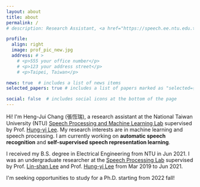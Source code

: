 ```yaml
---
layout: about
title: about
permalink: /
# description: Research Assistant, <a href="https://speech.ee.ntu.edu.tw/~hylee/" target="_blank" rel="noopener">Speech Processing and Machine Learning Lab</a>, National Taiwan University.

profile:
  align: right
  image: prof_pic_new.jpg
  address: # >
    # <p>555 your office number</p>
    # <p>123 your address street</p>
    # <p>Taipei, Taiwan</p>

news: true  # includes a list of news items
selected_papers: true # includes a list of papers marked as "selected={true}"

social: false  # includes social icons at the bottom of the page
---
```


Hi! I'm Heng-Jui Chang (張恆瑞), a research assistant at the National Taiwan University (NTU) <a href="https://speech.ee.ntu.edu.tw/~hylee/" target="_blank" rel="noopener">Speech Processing and Machine Learning Lab</a> supervised by Prof. <a href="https://speech.ee.ntu.edu.tw/~hylee/" target="_blank" rel="noopener">Hung-yi Lee</a>.
My research interests are in machine learning and speech processing.
I am currently working on **automatic speech recognition** and **self-supervised speech representation learning**.

I received my B.S. degree in Electrical Engineering from NTU in Jun 2021.
I was an undergraduate researcher at the <a href="https://speech.ee.ntu.edu.tw/" target="_blank" rel="noopener">Speech Processing Lab</a> supervised by Prof. <a href="http://speech.ee.ntu.edu.tw/previous_version/lslNew.htm" target="_blank" rel="noopener">Lin-shan Lee</a> and Prof. <a href="https://speech.ee.ntu.edu.tw/~hylee/" target="_blank" rel="noopener">Hung-yi Lee</a> from Mar 2019 to Jun 2021.

I'm seeking opportunities to study for a Ph.D. starting from 2022 fall!
